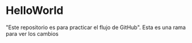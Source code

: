 # HelloWorld
"Este repositorio es para practicar el flujo de GitHub".
Esta es una rama para ver los cambios
